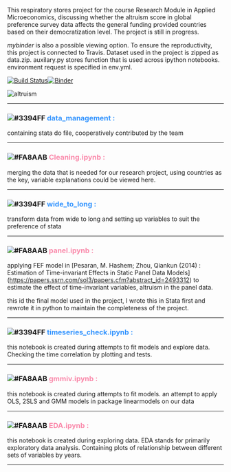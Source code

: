 This respiratory stores project for the course Research Module in Applied Microeconomics, discussing whether the altruism score in global preference survey data affects the general funding provided countries based on their democratization level. The project is still in progress. 

_mybinder_ is also a possible viewing option. To ensure the reproductivity, this project is connected to Travis. Dataset used in the project is zipped as data.zip. auxilary.py stores function that is used across ipython notebooks. environment request is specified in env.yml. 

 <!-- it could also be downloaded at [here.](https://drive.google.com/drive/folders/1MG2aVRWMfzrvAibqx-r2NlfRDPcZ9Bc-?usp=sharing)  -->


[![Build Status](https://travis-ci.com/amanda8412383/research-module.svg?branch=main)](https://travis-ci.com/amanda8412383/research-module)[![Binder](https://mybinder.org/badge_logo.svg)](https://mybinder.org/v2/gh/amanda8412383/research-module/HEAD)

![altruism](https://user-images.githubusercontent.com/34471768/102538859-29382f80-40ad-11eb-8d82-8d365f7fdbbb.png)

---
 
### ![#3394FF](https://via.placeholder.com/15/3394FF/000000?text=+) <span style="color:#3394FF">**data_management :**</span> 
containing stata do file, cooperatively contributed by the team


---
 
### ![#FA8AAB](https://via.placeholder.com/15/FA8AAB/000000?text=+) <span style="color:#FA8AAB">**Cleaning.ipynb :**</span> 
merging the data that is needed for our research project, using countries as the key, variable explanations could be viewed here.  

---
 
### ![#3394FF](https://via.placeholder.com/15/3394FF/000000?text=+) <span style="color:#3394FF">**wide_to_long :**</span> 
 transform data from wide to long and setting up variables to suit the preference of stata

---

### ![#FA8AAB](https://via.placeholder.com/15/FA8AAB/000000?text=+) <span style="color:#FA8AAB">**panel.ipynb :**</span> 
applying FEF model in [Pesaran, M. Hashem; Zhou, Qiankun (2014) : Estimation of Time-invariant Effects in Static Panel Data Models] (https://papers.ssrn.com/sol3/papers.cfm?abstract_id=2493312) to estimate the effect of time-invariant variables, altruism in the panel data.

this id the final model used in the project, I wrote this in Stata first and rewrote it in python to maintain the completeness of the project.


--- 
 
### ![#3394FF](https://via.placeholder.com/15/3394FF/000000?text=+) <span style="color:#3394FF">**timeseries_check.ipynb :**</span> 
this notebook is created during attempts to fit models and explore data. Checking the time correlation by plotting and tests.

---

 
### ![#FA8AAB](https://via.placeholder.com/15/FA8AAB/000000?text=+) <span style="color:#FA8AAB">**gmmiv.ipynb :**</span> 
this notebook is created during attempts to fit models. an attempt to apply OLS, 2SLS and GMM models in package linearmodels on our data

---

### ![#FA8AAB](https://via.placeholder.com/15/FA8AAB/000000?text=+) <span style="color:#FA8AAB">**EDA.ipynb :**</span> 
this notebook is created during exploring data. EDA stands for primarily exploratory data analysis. Containing plots of relationship between different sets of variables by years.

---
